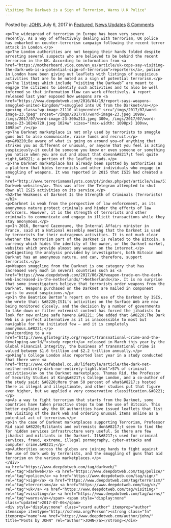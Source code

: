 ```yaml
---
Visiting The Darkweb is a Sign of Terrorism, Warns U.K Police"
---
```

<article class="post-listing post-21105 post type-post status-publish format-standard has-post-thumbnail hentry  tag-darkweb tag-police tag-sign tag-terrorism tag-uk tag-visiting tag-warns">
    <div class="post-inner">
        <span>Posted by: <a href="https://www.deepdotweb.com/author/john/" title="">JOHN </a></span>
    <span>July 6, 2017</span>
    <span>in <a href="https://www.deepdotweb.com/category/deepdot-news/" rel="category tag">Featured</a>, <a href="https://www.deepdotweb.com/category/news-updates/" rel="category tag">News Updates</a></span>
    <span><a href="https://www.deepdotweb.com/2017/07/06/visiting-darkweb-sign-terrorism-warns-u-k-police/#comments">8 Comments</a></span>
    </p>
    <div class="clear"></div>
    
    <p>The widespread of terrorism in Europe has been very severe recently. As a way of effectively dealing with terrorism, UK police has embarked on counter-terrorism campaign following the recent terror attack in London.</p>
    <p>The London authorities are not keeping their hands folded despite arresting several suspects who are believed to be behind the recent terrorism in the UK. According to information from <a href="https://motherboard.vice.com/en_us/article/uk-cops-say-visiting-the-dark-web-is-a-potential-sign-of-terrorism">reporters</a>, police in London have been giving out leaflets with listings of suspicious activities that are to be noted as a sign of potential terrorism.</p>
    <p>The listings which include “visiting the Darkweb” are meant to engage the citizens to identify such activities and to also be well informed so that information flow can work effectively. A report released last year exposed how weapons are <a href="https://www.deepdotweb.com/2016/04/19/report-says-weapons-smuggled-united-kingdom/">smuggled into UK from the Darknet</a></p>
    <p><img class="wp-image-21110 aligncenter" src="/imgs/2017/07/word-image-23.jpeg" srcset="/imgs/2017/07/word-image-23.jpeg 1098w, /imgs/2017/07/word-image-23-300x213.jpeg 300w, /imgs/2017/07/word-image-23-1024x728.jpeg 1024w" sizes="(max-width: 1098px) 100vw, 1098px" /></p>
    <p>The Darknet marketplace is not only used by terrorists to smuggle guns but to also communicate, raise funds and recruit.</p>
    <p>&#8220;Be aware of what is going on around you—of anything that strikes you as different or unusual, or anyone that you feel is acting suspiciously—it could be someone you know or even someone or something you notice when you are out and about that doesn&#8217;t feel quite right,&#8221; a portion of the leaflet reads.</p>
    <p>The Darknet marketplace has already been spotted by authorities as a platform that hides terrorists and other individuals who engage in smuggling of weapons. It was reported in 2015 that ISIS had created a <a href="http://www.terrorismanalysts.com/pt/index.php/pot/article/view/513/html">propaganda Darkweb website</a>. This was after the Telegram attempted to shut down all ISIS activities on its service.</p>
    <h2>The Weakness of Darknet Is the Strength of Criminals (Terrorists)</h2>
    <p>Darknet is weak from the perspective of law enforcement, as its anonymous nature protect criminals and hinder the efforts of law enforcers. However, it is the strength of terrorists and other criminals to communicate and engage in illicit transactions while they stay anonymous.</p>
    <p>In 2016, Bernard Cazeneuve, the Internal Affairs minister in France, said at a National Assembly meeting that the Darknet is used by terrorists for their outrageous activities. It is not much clear whether the terrorism part of the Darknet is related to the Bitcoin, a currency which hides the identity of the owner, or the Darknet market, websites which provide almost any weapon on the internet.</p>
    <p>Digesting the analysis provided by investigators, both Bitcoin and Darknet has an anonymous nature, and can, therefore, support terrorists.</p>
    <p>Weapon smuggling from the Darknet is one category that has increased very much in several countries such as <a href="https://www.deepdotweb.com/2017/06/20/weapon-trade-on-the-dark-web-increased-in-the-netherlands/">Netherlands</a>. It is no surprise that some investigators believe that terrorists order weapons from the Darknet. Weapons purchased on the Darknet are mailed in component parts to avoid suspicions.</p>
    <p>In the Beatrice Berton’s report on the use of the Darknet by ISIS, she wrote that: &#8220;ISIL’s activities on the Surface Web are now being monitored closely, and the decision by a number of governments to take down or filter extremist content has forced the jihadists to look for new online safe havens.&#8221; She added that &#8220;The Dark Web is a perfect alternative as it is inaccessible to most but navigable for the initiated few – and it is completely anonymous.&#8221;</p>
    <p>According to a <a href="http://www.gfintegrity.org/report/transnational-crime-and-the-developing-world/">study report</a> released in March this year by the Global Financial Integrity, the business of transnational crime is valued between $1.6 trillion and $2.2 trillion annually.</p>
    <p>King’s College London also reported last year in a study conducted that there were <a href="http://www.cafebabel.co.uk/lifestyle/article/the-dark-net-neither-entirely-dark-nor-entirely-light.html">57% of criminal activities</a> on the Darknet marketplace. Thomas Rid, the Professor of Security Studies at King&#8217;s College London, and a co-author of the study said: &#8220;More than 50 percent of what&#8217;s hosted there is illegal and illegitimate, and other studies put that figure even higher, but we applied a very conservative classification.&#8221;</p>
    <p>As a way to fight terrorism that starts from the Darknet, some countries have taken proactive steps to ban the use of Bitcoin. This better explains why the UK authorities have issued leaflets that list the visiting of the Dark web and ordering unusual items online as a potential act of terrorism.</p>
    <p>In the case of Darknet marketplaces supporting Terrorism, Professor Rid said &#8220;Militants and extremists don&#8217;t seem to find the Tor hidden services infrastructure very useful. So there are few jihadist and militants in the Darknet. It&#8217;s used for criminal services, fraud, extreme, illegal pornography, cyber-attacks and computer crime.&#8221;</p>
    <p>Authorities across the globes are joining hands to fight against the use of Dark web by terrorists, and the smuggling of guns that aid terrorism on the various marketplaces.</p>
    </div>
    <a href="https://www.deepdotweb.com/tag/darkweb/" rel="tag">darkweb</a> <a href="https://www.deepdotweb.com/tag/police/" rel="tag">police</a> <a href="https://www.deepdotweb.com/tag/sign/" rel="tag">sign</a> <a href="https://www.deepdotweb.com/tag/terrorism/" rel="tag">terrorism</a> <a href="https://www.deepdotweb.com/tag/uk/" rel="tag">uk</a> <a href="https://www.deepdotweb.com/tag/visiting/" rel="tag">visiting</a> <a href="https://www.deepdotweb.com/tag/warns/" rel="tag">warns</a></span> <span style="display:none" class="updated">2017-07-06</span>
    <div style="display:none" class="vcard author" itemprop="author" itemscope itemtype="http://schema.org/Person"><strong class="fn" itemprop="name"><a href="https://www.deepdotweb.com/author/john/" title="Posts by JOHN" rel="author">JOHN</a></strong></div>
    
